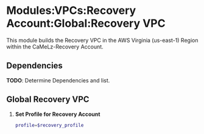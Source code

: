 # Modules:VPCs:Recovery Account:Global:Recovery VPC

This module builds the Recovery VPC in the AWS Virginia (us-east-1) Region within the CaMeLz-Recovery Account.

## Dependencies

**TODO**: Determine Dependencies and list.

## Global Recovery VPC

1. **Set Profile for Recovery Account**

    ```bash
    profile=$recovery_profile
    ```
